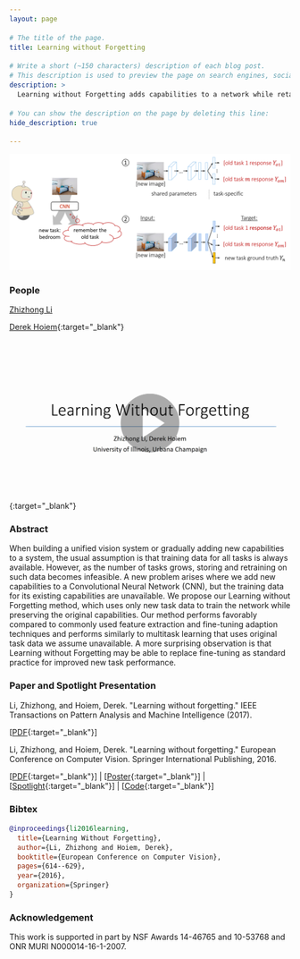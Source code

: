 ```yaml
---
layout: page

# The title of the page.
title: Learning without Forgetting

# Write a short (~150 characters) description of each blog post.
# This description is used to preview the page on search engines, social media, etc.
description: >
  Learning without Forgetting adds capabilities to a network while retaining existing ones.

# You can show the description on the page by deleting this line:
hide_description: true

---
```


![Learning without Forgetting](/assets/img/LwF_header.png)


### People

[Zhizhong Li](/)

[Derek Hoiem](https://dhoiem.cs.illinois.edu/){:target="_blank"}

[![Learning without Forgetting spotlight video](/assets/img/LwF_video_link.png)](http://videolectures.net/eccv2016_li_without_forgetting/?q=learning%20without%20forgetting){:target="_blank"}
 

### Abstract

When building a unified vision system or gradually adding new capabilities to a system, the usual assumption is that training data for all tasks is always available. However, as the number of tasks grows, storing and retraining on such data becomes infeasible. A new problem arises where we add new capabilities to a Convolutional Neural Network (CNN), but the training data for its existing capabilities are unavailable. We propose our Learning without Forgetting method, which uses only new task data to train the network while preserving the original capabilities. Our method performs favorably compared to commonly used feature extraction and fine-tuning adaption techniques and performs similarly to multitask learning that uses original task data we assume unavailable. A more surprising observation is that Learning without Forgetting may be able to replace fine-tuning as standard practice for improved new task performance.
 

### Paper and Spotlight Presentation

Li, Zhizhong, and Hoiem, Derek. "Learning without forgetting." IEEE Transactions on Pattern Analysis and Machine Intelligence (2017).

[[PDF](https://arxiv.org/abs/1606.09282v3){:target="_blank"}]

Li, Zhizhong, and Hoiem, Derek. "Learning without forgetting." European Conference on Computer Vision. Springer International Publishing, 2016.

[[PDF](https://arxiv.org/abs/1606.09282v2){:target="_blank"}] | [[Poster](/assets/pdf/LwF_poster_portrait.pdf){:target="_blank"}] | [[Spotlight](http://videolectures.net/eccv2016_li_without_forgetting/?q=learning%20without%20forgetting){:target="_blank"}] | [[Code](https://github.com/lizhitwo/LearningWithoutForgetting){:target="_blank"}]
 
### Bibtex

~~~bibtex
@inproceedings{li2016learning,
  title={Learning Without Forgetting},
  author={Li, Zhizhong and Hoiem, Derek},
  booktitle={European Conference on Computer Vision},
  pages={614--629},
  year={2016},
  organization={Springer}
}
~~~

### Acknowledgement

This work is supported in part by NSF Awards 14-46765 and 10-53768 and ONR MURI N000014-16-1-2007.
